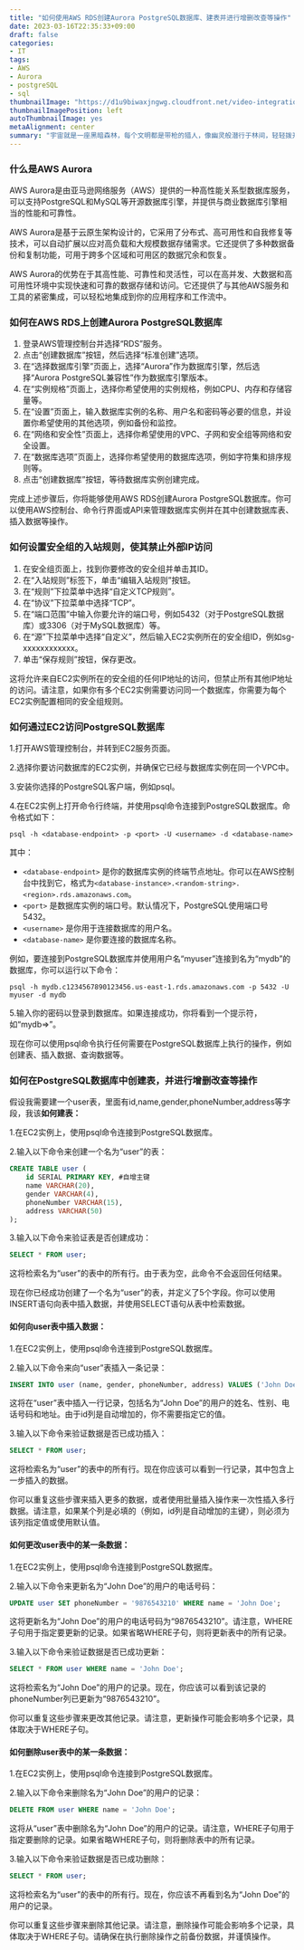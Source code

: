 ```yaml
---
title: "如何使用AWS RDS创建Aurora PostgreSQL数据库、建表并进行增删改查等操作"
date: 2023-03-16T22:35:33+09:00
draft: false
categories:
- IT
tags:
- AWS
- Aurora
- postgreSQL
- sql
thumbnailImage: "https://d1u9biwaxjngwg.cloudfront.net/video-integration-showcase/peak-140.jpg"
thumbnailImagePosition: left
autoThumbnailImage: yes
metaAlignment: center
summary: "宇宙就是一座黑暗森林，每个文明都是带枪的猎人，像幽灵般潜行于林间，轻轻拨开挡路的树枝，竭力不让脚步发出一点儿声音，连呼吸都小心翼翼……他必须小心，因为林中到处都有与他一样潜行的猎人。如果他发现了别的生命，不管是不是猎人，不管是天使还是魔鬼，不管是娇嫩的婴儿还是步履蹒跚的老人，也不管是天仙般的少女还是天神般的男神，能做的只有一件事：开枪消灭之。在这片森林中，他人就是地狱，就是永恒的威胁，任何暴露自己存在的生命都将很快被消灭。这就是宇宙文明的图景，这就是对费米悖论的解释。"
---
```




### 什么是AWS Aurora

AWS Aurora是由亚马逊网络服务（AWS）提供的一种高性能关系型数据库服务，可以支持PostgreSQL和MySQL等开源数据库引擎，并提供与商业数据库引擎相当的性能和可靠性。

AWS Aurora是基于云原生架构设计的，它采用了分布式、高可用性和自我修复等技术，可以自动扩展以应对高负载和大规模数据存储需求。它还提供了多种数据备份和复制功能，可用于跨多个区域和可用区的数据冗余和恢复。

AWS Aurora的优势在于其高性能、可靠性和灵活性，可以在高并发、大数据和高可用性环境中实现快速和可靠的数据存储和访问。它还提供了与其他AWS服务和工具的紧密集成，可以轻松地集成到你的应用程序和工作流中。



### 如何在AWS RDS上创建Aurora PostgreSQL数据库

1. 登录AWS管理控制台并选择“RDS”服务。
2. 点击“创建数据库”按钮，然后选择“标准创建”选项。
3. 在“选择数据库引擎”页面上，选择“Aurora”作为数据库引擎，然后选择“Aurora PostgreSQL兼容性”作为数据库引擎版本。
4. 在“实例规格”页面上，选择你希望使用的实例规格，例如CPU、内存和存储容量等。
5. 在“设置”页面上，输入数据库实例的名称、用户名和密码等必要的信息，并设置你希望使用的其他选项，例如备份和监控。
6. 在“网络和安全性”页面上，选择你希望使用的VPC、子网和安全组等网络和安全设置。
7. 在“数据库选项”页面上，选择你希望使用的数据库选项，例如字符集和排序规则等。
8. 点击“创建数据库”按钮，等待数据库实例创建完成。

完成上述步骤后，你将能够使用AWS RDS创建Aurora PostgreSQL数据库。你可以使用AWS控制台、命令行界面或API来管理数据库实例并在其中创建数据库表、插入数据等操作。



### 如何设置安全组的入站规则，使其禁止外部IP访问

1. 在安全组页面上，找到你要修改的安全组并单击其ID。
2. 在“入站规则”标签下，单击“编辑入站规则”按钮。
3. 在“规则”下拉菜单中选择“自定义TCP规则”。
4. 在“协议”下拉菜单中选择“TCP”。
5. 在“端口范围”中输入你要允许的端口号，例如5432（对于PostgreSQL数据库）或3306（对于MySQL数据库）等。
6. 在“源”下拉菜单中选择“自定义”，然后输入EC2实例所在的安全组ID，例如sg-xxxxxxxxxxxx。
7. 单击“保存规则”按钮，保存更改。

这将允许来自EC2实例所在的安全组的任何IP地址的访问，但禁止所有其他IP地址的访问。请注意，如果你有多个EC2实例需要访问同一个数据库，你需要为每个EC2实例配置相同的安全组规则。



### 如何通过EC2访问PostgreSQL数据库

1.打开AWS管理控制台，并转到EC2服务页面。

2.选择你要访问数据库的EC2实例，并确保它已经与数据库实例在同一个VPC中。

3.安装你选择的PostgreSQL客户端，例如psql。

4.在EC2实例上打开命令行终端，并使用psql命令连接到PostgreSQL数据库。命令格式如下：

```shell
psql -h <database-endpoint> -p <port> -U <username> -d <database-name>
```

其中：

- `<database-endpoint>` 是你的数据库实例的终端节点地址。你可以在AWS控制台中找到它，格式为`<database-instance>.<random-string>.<region>.rds.amazonaws.com`。
- `<port>` 是数据库实例的端口号。默认情况下，PostgreSQL使用端口号5432。
- `<username>` 是你用于连接数据库的用户名。
- `<database-name>` 是你要连接的数据库名称。

例如，要连接到PostgreSQL数据库并使用用户名“myuser”连接到名为“mydb”的数据库，你可以运行以下命令：

```shell
psql -h mydb.c1234567890123456.us-east-1.rds.amazonaws.com -p 5432 -U myuser -d mydb
```

5.输入你的密码以登录到数据库。如果连接成功，你将看到一个提示符，如“mydb=>”。

现在你可以使用psql命令执行任何需要在PostgreSQL数据库上执行的操作，例如创建表、插入数据、查询数据等。



### 如何在PostgreSQL数据库中创建表，并进行增删改查等操作

假设我需要建一个user表，里面有id,name,gender,phoneNumber,address等字段，我该**如何建表：**

1.在EC2实例上，使用psql命令连接到PostgreSQL数据库。

2.输入以下命令来创建一个名为“user”的表：

```sql
CREATE TABLE user (
    id SERIAL PRIMARY KEY, #自增主键
    name VARCHAR(20),
    gender VARCHAR(4),
    phoneNumber VARCHAR(15),
    address VARCHAR(50)
);
```

3.输入以下命令来验证表是否创建成功：

```sql
SELECT * FROM user;
```

这将检索名为“user”的表中的所有行。由于表为空，此命令不会返回任何结果。

现在你已经成功创建了一个名为“user”的表，并定义了5个字段。你可以使用INSERT语句向表中插入数据，并使用SELECT语句从表中检索数据。



#### 如何向user表中插入数据：

1.在EC2实例上，使用psql命令连接到PostgreSQL数据库。

2.输入以下命令来向“user”表插入一条记录：

```sql
INSERT INTO user (name, gender, phoneNumber, address) VALUES ('John Doe', 'Male', '1234567890', '123 Main St.');
```

这将在“user”表中插入一行记录，包括名为“John Doe”的用户的姓名、性别、电话号码和地址。由于id列是自动增加的，你不需要指定它的值。

3.输入以下命令来验证数据是否已成功插入：

```sql
SELECT * FROM user;
```

这将检索名为“user”的表中的所有行。现在你应该可以看到一行记录，其中包含上一步插入的数据。

你可以重复这些步骤来插入更多的数据，或者使用批量插入操作来一次性插入多行数据。请注意，如果某个列是必填的（例如，id列是自动增加的主键），则必须为该列指定值或使用默认值。



#### 如何更改user表中的某一条数据：

1.在EC2实例上，使用psql命令连接到PostgreSQL数据库。

2.输入以下命令来更新名为“John Doe”的用户的电话号码：

```sql
UPDATE user SET phoneNumber = '9876543210' WHERE name = 'John Doe';
```

这将更新名为“John Doe”的用户的电话号码为“9876543210”。请注意，WHERE子句用于指定要更新的记录。如果省略WHERE子句，则将更新表中的所有记录。

3.输入以下命令来验证数据是否已成功更新：

```sql
SELECT * FROM user WHERE name = 'John Doe';
```

这将检索名为“John Doe”的用户的记录。现在，你应该可以看到该记录的phoneNumber列已更新为“9876543210”。

你可以重复这些步骤来更改其他记录。请注意，更新操作可能会影响多个记录，具体取决于WHERE子句。



#### 如何删除user表中的某一条数据：

1.在EC2实例上，使用psql命令连接到PostgreSQL数据库。



2.输入以下命令来删除名为“John Doe”的用户的记录：

```sql
DELETE FROM user WHERE name = 'John Doe';
```

这将从“user”表中删除名为“John Doe”的用户的记录。请注意，WHERE子句用于指定要删除的记录。如果省略WHERE子句，则将删除表中的所有记录。



3.输入以下命令来验证数据是否已成功删除：

  ```sql
  SELECT * FROM user;
  ```

  这将检索名为“user”的表中的所有行。现在，你应该不再看到名为“John Doe”的用户的记录。

  你可以重复这些步骤来删除其他记录。请注意，删除操作可能会影响多个记录，具体取决于WHERE子句。请确保在执行删除操作之前备份数据，并谨慎操作。
